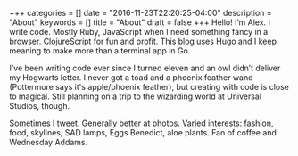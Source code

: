+++
categories = []
date = "2016-11-23T22:20:25-04:00"
description = "About"
keywords = []
title = "About"
draft = false
+++
Hello! I’m Alex. I write code. Mostly Ruby, JavaScript when I need something fancy in a browser. ClojureScript for fun and profit. This blog uses Hugo and I keep meaning to make more than a terminal app in Go. 

I’ve been writing code ever since I turned eleven and an owl didn’t deliver my Hogwarts letter. I never got a toad ~~and a phoenix feather wand~~ (Pottermore says it's apple/phoenix feather), but creating with code is close to magical.  Still planning on a trip to the wizarding world at Universal Studios, though.

Sometimes I [tweet](https://twitter.com/alexshook). Generally better at [photos](https://www.instagram.com/alexshook/). Varied interests: fashion, food, skylines, SAD lamps, Eggs Benedict, aloe plants. Fan of coffee and Wednesday Addams.
